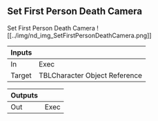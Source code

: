 ## Set First Person Death Camera
Set First Person Death Camera
![[../img/nd_img_SetFirstPersonDeathCamera.png]]

|Inputs||
|--|--|
| In | Exec |
| Target | TBLCharacter Object Reference |

|Outputs||
|--|--|
| Out | Exec |
